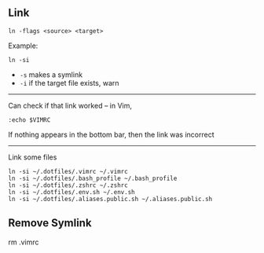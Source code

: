 ## Link
```
ln -flags <source> <target>
```

Example:
```
ln -si
```

- `-s` makes a symlink
- `-i` if the target file exists, warn

----

Can check if that link worked – in Vim,
```
:echo $VIMRC
```
If nothing appears in the bottom bar, then the link was incorrect

----
Link some files

```
ln -si ~/.dotfiles/.vimrc ~/.vimrc
ln -si ~/.dotfiles/.bash_profile ~/.bash_profile
ln -si ~/.dotfiles/.zshrc ~/.zshrc
ln -si ~/.dotfiles/.env.sh ~/.env.sh
ln -si ~/.dotfiles/.aliases.public.sh ~/.aliases.public.sh

```
## Remove Symlink
rm .vimrc
